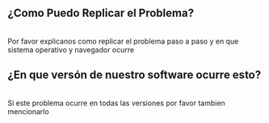 <h2>¿Como Puedo Replicar el Problema?</h2><br>
Por favor explicanos como replicar el problema paso a paso y en que sistema operativo y navegador ocurre<br>
<h2>¿En que versón de nuestro software ocurre esto?</h2><br>
Si este problema ocurre en todas las versiones por favor tambien mencionarlo
